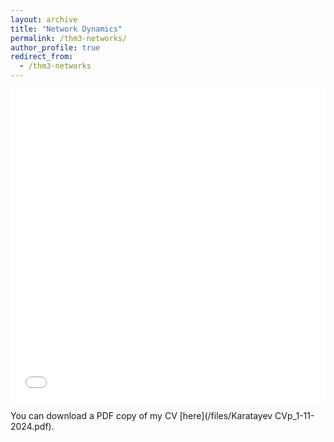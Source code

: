 ```yaml
---
layout: archive
title: "Network Dynamics"
permalink: /thm3-networks/
author_profile: true
redirect_from:
  - /thm3-networks
---
```


<iframe src="/files/cv/cv.pdf" width="100%" height="500" frameborder="no" border="0" marginwidth="0" marginheight="0"></iframe>

You can download a PDF copy of my CV [here](/files/Karatayev CVp_1-11-2024.pdf).
